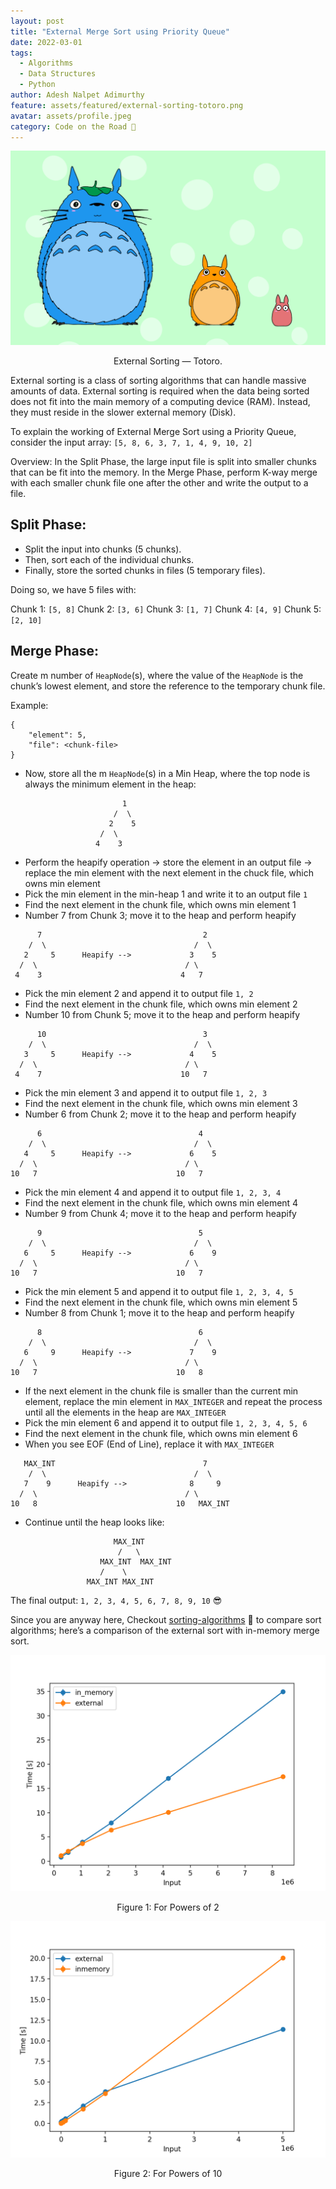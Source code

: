 ```yaml
---
layout: post
title: "External Merge Sort using Priority Queue"
date: 2022-03-01
tags:
  - Algorithms
  - Data Structures
  - Python
author: Adesh Nalpet Adimurthy
feature: assets/featured/external-sorting-totoro.png
avatar: assets/profile.jpeg
category: Code on the Road 🤖
---
```


<img src="./assets/featured/external-sorting-totoro.png" /> 
<p style="text-align: center;">External Sorting — Totoro.</p>

External sorting is a class of sorting algorithms that can handle massive amounts of data. External sorting is required when the data being sorted does not fit into the main memory of a computing device (RAM). Instead, they must reside in the slower external memory (Disk).

To explain the working of External Merge Sort using a Priority Queue, consider the input array: `[5, 8, 6, 3, 7, 1, 4, 9, 10, 2]`

Overview:
In the Split Phase, the large input file is split into smaller chunks that can be fit into the memory.
In the Merge Phase, perform K-way merge with each smaller chunk file one after the other and write the output to a file.

## Split Phase:

- Split the input into chunks (5 chunks).
- Then, sort each of the individual chunks.
- Finally, store the sorted chunks in files (5 temporary files).

Doing so, we have 5 files with:

Chunk 1: `[5, 8]`
Chunk 2: `[3, 6]`
Chunk 3: `[1, 7]`
Chunk 4: `[4, 9]`
Chunk 5: `[2, 10]`

## Merge Phase:

Create m number of `HeapNode`(s), where the value of the `HeapNode` is the chunk’s lowest element, and store the reference to the temporary chunk file. 

Example:

```
{
	"element": 5,
	"file": <chunk-file>
} 
```

- Now, store all the m `HeapNode`(s) in a Min Heap, where the top node is always the minimum element in the heap:

```
                         1                       
                       /  \
                      2    5
                    /  \                         
                   4    3     
```

- Perform the heapify operation -> store the element in an output file -> replace the min element with the next element in the chuck file, which owns min element
- Pick the min element in the min-heap 1 and write it to an output file `1`
- Find the next element in the chunk file, which owns min element 1
- Number 7 from Chunk 3; move it to the heap and perform heapify

```
      7                                    2
    /  \                                 /  \
   2     5      Heapify -->             3    5	
  /  \                                 / \
 4    3                               4   7 
```

- Pick the min element 2 and append it to output file `1, 2`
- Find the next element in the chunk file, which owns min element 2
- Number 10 from Chunk 5; move it to the heap and perform heapify

```
      10                                   3
    /  \                                 /  \
   3     5      Heapify -->             4    5	
  /  \                                 / \
 4    7                               10   7 
```

- Pick the min element 3 and append it to output file `1, 2, 3`
- Find the next element in the chunk file, which owns min element 3
- Number 6 from Chunk 2; move it to the heap and perform heapify

```
      6                                   4
    /  \                                 /  \
   4     5      Heapify -->             6    5	
  /  \                                 / \
10   7                               10   7 
```

- Pick the min element 4 and append it to output file `1, 2, 3, 4`
- Find the next element in the chunk file, which owns min element 4
- Number 9 from Chunk 4; move it to the heap and perform heapify

```
      9                                   5
    /  \                                 /  \
   6     5      Heapify -->             6    9	
  /  \                                 / \
10   7                               10   7 
```

- Pick the min element 5 and append it to output file `1, 2, 3, 4, 5`
- Find the next element in the chunk file, which owns min element 5
- Number 8 from Chunk 1; move it to the heap and perform heapify

```
      8                                   6
    /  \                                 /  \
   6     9      Heapify -->             7    9	
  /  \                                 / \
10   7                               10   8 
```

- If the next element in the chunk file is smaller than the current min element, replace the min element in `MAX_INTEGER` and repeat the process until all the elements in the heap are `MAX_INTEGER`
- Pick the min element 6 and append it to output file `1, 2, 3, 4, 5, 6`
- Find the next element in the chunk file, which owns min element 6
- When you see EOF (End of Line), replace it with `MAX_INTEGER`

```
   MAX_INT                                 7
    /  \                                 /  \
   7    9      Heapify -->              8     9	
  /  \                                 / \
10   8                               10   MAX_INT
```

- Continue until the heap looks like:

```
                       MAX_INT                       
                        /   \
                    MAX_INT  MAX_INT
                    /    \                         
                 MAX_INT MAX_INT        
```

The final output: `1, 2, 3, 4, 5, 6, 7, 8, 9, 10` 😎

Since you are anyway here, Checkout [sorting-algorithms](https://github.com/addu390/sorting-algorithms) 🚀 to compare sort algorithms; here’s a comparison of the external sort with in-memory merge sort.


<img src="./assets/posts/powers_of_2.png" /> 
<p style="text-align: center;">Figure 1: For Powers of 2</p>

<img src="./assets/posts/powers_of_10.png" /> 
<p style="text-align: center;">Figure 2: For Powers of 10</p>